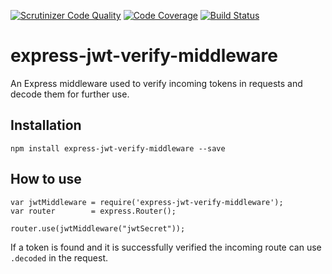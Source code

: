 [![Scrutinizer Code Quality](https://scrutinizer-ci.com/g/Paikz/express-jwt-verify-middleware/badges/quality-score.png?b=master)](https://scrutinizer-ci.com/g/Paikz/express-jwt-verify-middleware/?branch=master)
[![Code Coverage](https://scrutinizer-ci.com/g/Paikz/express-jwt-verify-middleware/badges/coverage.png?b=master)](https://scrutinizer-ci.com/g/Paikz/express-jwt-verify-middleware/?branch=master)
[![Build Status](https://scrutinizer-ci.com/g/Paikz/express-jwt-verify-middleware/badges/build.png?b=master)](https://scrutinizer-ci.com/g/Paikz/express-jwt-verify-middleware/build-status/master)

# express-jwt-verify-middleware

An Express middleware used to verify incoming tokens in requests and decode them for further use.

## Installation

`npm install express-jwt-verify-middleware --save`

## How to use

```
var jwtMiddleware = require('express-jwt-verify-middleware');
var router        = express.Router();

router.use(jwtMiddleware("jwtSecret"));

```

If a token is found and it is successfully verified the incoming route can use `.decoded` in the request.
